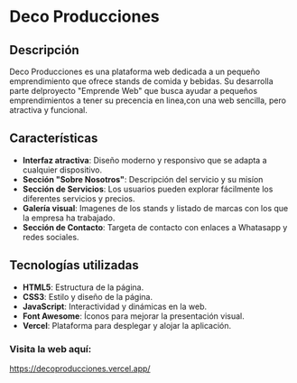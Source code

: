 # Deco Producciones

## Descripción

Deco Producciones es una plataforma web dedicada a un pequeño emprendimiento que ofrece stands de comida y bebidas.
Su desarrolla parte delproyecto "Emprende Web" que busca ayudar a pequeños emprendimientos a tener su precencia en linea,con una web sencilla, pero atractiva y funcional. 

## Características

- **Interfaz atractiva**: Diseño moderno y responsivo que se adapta a cualquier dispositivo.
- **Sección "Sobre Nosotros"**: Descripción del servicio y su misíon
- **Sección de Servicios**: Los usuarios pueden explorar fácilmente los diferentes servicios y precios.
- **Galería visual**: Imagenes de los stands y listado de marcas con los que la empresa ha trabajado.
- **Sección de Contacto**: Targeta de contacto con enlaces a Whatasapp y redes sociales. 
## Tecnologías utilizadas

- **HTML5**: Estructura de la página.
- **CSS3**: Estilo y diseño de la página.
- **JavaScript**: Interactividad y dinámicas en la web.
- **Font Awesome**: Íconos para mejorar la presentación visual.
- **Vercel**: Plataforma para desplegar y alojar la aplicación.

### Visita la web aquí:
https://decoproducciones.vercel.app/